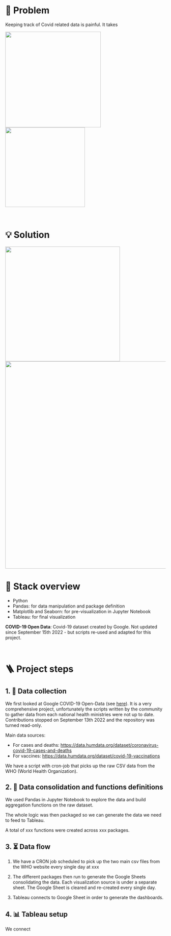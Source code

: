 


# 🤔 Problem

Keeping track of Covid related data is painful. It takes

<p float="left">
  <img src="imgs/sign_language_1.png" width="300" />
  <img src="imgs/sign_language_3.jpeg" width="250" />
</p>

<br/>

# 💡 Solution

 <img src="imgs/sign_language_2.png" width="360" />

 <img src="imgs/image3.gif" width="650" />

<br/>


# 🤖 Stack overview

- Python
- Pandas: for data manipulation and package definition
- Matplotlib and Seaborn: for pre-visualization in Jupyter Notebook
- Tableau: for final visualization

**COVID-19 Open Data**: Covid-19 dataset created by Google. Not updated since September 15th 2022 - but scripts re-used and adapted for this project.

<br/>


# 🪜 Project steps

## 1. 💽 Data collection

We first looked at Google COVID-19 Open-Data (see [here](https://github.com/GoogleCloudPlatform/covid-19-open-data)). It is a very comprehensive project, unfortunately the scripts written by the community to gather data from each national health ministries were not up to date. Contributions stopped on September 13th 2022 and the repository was turned read-only.

Main data sources:
- For cases and deaths: https://data.humdata.org/dataset/coronavirus-covid-19-cases-and-deaths
- For vaccines: https://data.humdata.org/dataset/covid-19-vaccinations

We have a script with cron-job that picks up the raw CSV data from the WHO (World Health Organization).

## 2. 🧱 Data consolidation and functions definitions

We used Pandas in Jupyter Notebook to explore the data and build aggregation functions on the raw dataset.

The whole logic was then packaged so we can generate the data we need to feed to Tableau.

A total of xxx functions were created across xxx packages.

## 3. ⏳ Data flow

1. We have a CRON job scheduled to pick up the two main csv files from the WHO website every single day at xxx

2. The different packages then run to generate the Google Sheets consolidating the data. Each visualization source is under a separate sheet. The Google Sheet is cleared and re-created every single day.

3. Tableau connects to Google Sheet in order to generate the dashboards.


## 4. 📊 Tableau setup

We connect
